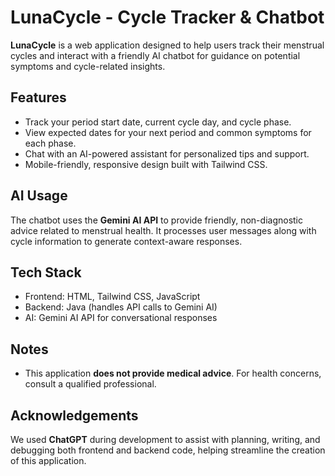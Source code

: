 # LunaCycle - Cycle Tracker & Chatbot

**LunaCycle** is a web application designed to help users track their menstrual cycles and interact with a friendly AI chatbot for guidance on potential symptoms and cycle-related insights.

## Features

- Track your period start date, current cycle day, and cycle phase.
- View expected dates for your next period and common symptoms for each phase.
- Chat with an AI-powered assistant for personalized tips and support.
- Mobile-friendly, responsive design built with Tailwind CSS.

## AI Usage

The chatbot uses the **Gemini AI API** to provide friendly, non-diagnostic advice related to menstrual health. It processes user messages along with cycle information to generate context-aware responses.

## Tech Stack

- Frontend: HTML, Tailwind CSS, JavaScript
- Backend: Java (handles API calls to Gemini AI)
- AI: Gemini AI API for conversational responses

## Notes

- This application **does not provide medical advice**. For health concerns, consult a qualified professional.

## Acknowledgements

We used **ChatGPT** during development to assist with planning, writing, and debugging both frontend and backend code, helping streamline the creation of this application.
